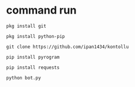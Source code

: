 # command run
```
pkg install git
```
```
pkg install python-pip
```
```
git clone https://github.com/ipan1434/kontollu 
```
```
pip install pyrogram
```
```
pip install requests
```
```
python bot.py
```
